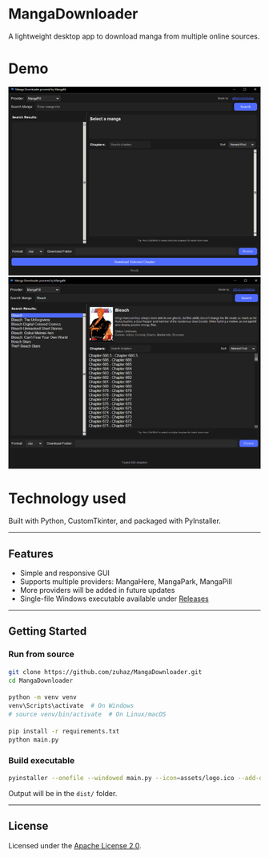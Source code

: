 # MangaDownloader

A lightweight desktop app to download manga from multiple online sources.  

# Demo

![Demo Screenshot 1](assets/DEMO_1.png)
![Demo Screenshot 2](assets/DEMO_2.png)

# Technology used
Built with Python, CustomTkinter, and packaged with PyInstaller.

---

## Features

- Simple and responsive GUI
- Supports multiple providers: MangaHere, MangaPark, MangaPill
- More providers will be added in future updates
- Single-file Windows executable available under [Releases](https://github.com/zuhaz/MangaDownloader/releases)

---

## Getting Started

### Run from source

```bash
git clone https://github.com/zuhaz/MangaDownloader.git
cd MangaDownloader

python -m venv venv
venv\Scripts\activate  # On Windows
# source venv/bin/activate  # On Linux/macOS

pip install -r requirements.txt
python main.py
```

### Build executable

```bash
pyinstaller --onefile --windowed main.py --icon=assets/logo.ico --add-data "assets/logo.ico;assets"
```

Output will be in the `dist/` folder.

---

## License

Licensed under the [Apache License 2.0](LICENSE).
